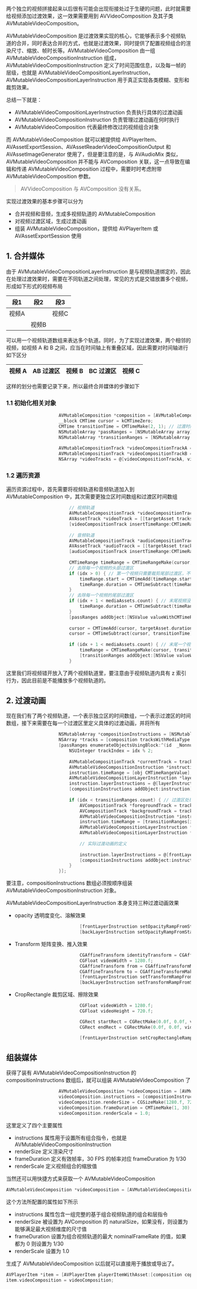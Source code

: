两个独立的视频拼接起来以后很有可能会出现衔接处过于生硬的问题，此时就需要给视频添加过渡效果，这一效果需要用到 AVVideoComposition 及其子类 AVMutableVideoComposition。

AVMutableVideoComposition 是过渡效果实现的核心，它能够表示多个视频轨道的合并，同时表达合并的方式，也就是过渡效果，同时提供了配置视频组合的渲染尺寸、缩放、帧时长等。AVMutableVideoComposition 由一组 AVMutableVideoCompositionInstruction 组成，AVMutableVideoCompositionInstruction 定义了时间范围信息，以及每一帧的层级，也就是 AVMutableVideoCompositionLayerInstruction，AVMutableVideoCompositionLayerInstruction 用于真正实现各类模糊、变形和裁剪效果。

总结一下就是：

* AVMutableVideoCompositionLayerInstruction 负责执行具体的过渡动画
* AVMutableVideoCompositionInstruction 负责管理过渡动画在何时执行
* AVMutableVideoComposition 代表最终修改过的视频组合对象

而 AVMutableVideoComposition 就可以被提供给 AVPlayerItem、AVAssetExportSession、AVAssetReaderVideoCompositionOutput 和 AVAssetImageGenerator 使用了，但是要注意的是，与 AVAudioMix 类似，AVMutableVideoComposition 并不能与 AVComposition 关联，这一点导致在编辑和传递 AVMutableVideoComposition 过程中，需要时时考虑附带 AVMutableVideoComposition 参数。

> AVVideoComposition 与 AVComposition 没有关系。

实现过渡效果的基本步骤可以分为

* 合并视频和音频，生成多视频轨道的 AVMutableComposition
* 对视频过渡区域，生成过渡动画
* 组装 AVMutableVideoComposition，提供给 AVPlayerItem 或 AVAssetExportSession 使用

## 1. 合并媒体

由于 AVMutableVideoCompositionLayerInstruction 是与视频轨道绑定的，因此在处理过渡效果时，需要在不同轨道之间处理，常见的方式是交错放置多个视频，形成如下形式的视频布局

|段1|段2|段3|
|---|---|---|
|视频A||视频C|
||视频B||

可以用一个视频轨道数组来表达多个轨道。同时，为了实现过渡效果，两个相邻的视频，如视频 A 和 B 之间，应当在时间轴上有重叠区域，因此需要对时间轴进行如下区分

|视频 A|AB 过渡区|视频 B|BC 过渡区|视频 C|
|---|---|---|---|---|

这样的划分也需要记录下来，所以最终合并媒体的步骤如下

### 1.1 初始化相关对象

```objectivec
                    AVMutableComposition *composition = [AVMutableComposition composition];
                    __block CMTime cursor = kCMTimeZero;
                    CMTime transitionTime = CMTimeMake(2, 1); // 过渡时间
                    NSMutableArray *passRanges = [NSMutableArray array];// 视频独立区时间数组
                    NSMutableArray *transitionRanges = [NSMutableArray array]; // 过渡区时间数组
                    
                    AVMutableCompositionTrack *videoCompositionTrackA = [composition addMutableTrackWithMediaType:AVMediaTypeVideo preferredTrackID:kCMPersistentTrackID_Invalid];
                    AVMutableCompositionTrack *videoCompositionTrackB = [composition addMutableTrackWithMediaType:AVMediaTypeVideo preferredTrackID:kCMPersistentTrackID_Invalid];
                    NSArray *videoTracks = @[videoCompositionTrackA, videoCompositionTrackB]; // 生成 AB 轨道
```

### 1.2 遍历资源

遍历资源过程中，首先需要将视频轨道和音频轨道加入到 AVMutableComposition 中，其次需要更独立区时间数组和过渡区时间数组

```objectivec
                        // 视频轨道
                        AVMutableCompositionTrack *videoCompositionTrack = videoTracks[idx % 2];
                        AVAssetTrack *videoTrack = [[targetAsset tracksWithMediaType:AVMediaTypeVideo] firstObject];
                        [videoCompositionTrack insertTimeRange:CMTimeRangeMake(kCMTimeZero, targetAsset.duration) ofTrack:videoTrack atTime:cursor error:nil];
                        
                        // 音频轨道
                        AVMutableCompositionTrack *audioCompositionTrack = [composition addMutableTrackWithMediaType:AVMediaTypeAudio preferredTrackID:kCMPersistentTrackID_Invalid];
                        AVAssetTrack *audioTracck = [[targetAsset tracksWithMediaType:AVMediaTypeAudio] firstObject];
                        [audioCompositionTrack insertTimeRange:CMTimeRangeMake(kCMTimeZero, targetAsset.duration) ofTrack:audioTracck atTime:cursor error:nil];
                        
                        CMTimeRange timeRange = CMTimeRangeMake(cursor, targetAsset.duration);
                        // 去除每一个视频的头部过渡区
                        if (idx > 0) { // 第一个视频只需要裁剪尾部过渡区，不需要裁剪头部过渡区
                            timeRange.start = CMTimeAdd(timeRange.start, transitionTime);
                            timeRange.duration = CMTimeSubtract(timeRange.duration, transitionTime);
                        }
                        // 去除每一个视频的尾部过渡区
                        if (idx + 1 < mediaAssets.count) { // 末尾视频没有尾部过渡区，其他视频还需要去除尾部过渡区
                            timeRange.duration = CMTimeSubtract(timeRange.duration, transitionTime);
                        }
                        [passRanges addObject:[NSValue valueWithCMTimeRange:timeRange]];
                        
                        cursor = CMTimeAdd(cursor, targetAsset.duration);
                        cursor = CMTimeSubtract(cursor, transitionTime);
                        
                        if (idx + 1 < mediaAssets.count) { // 末尾一个视频没有尾部过渡区
                            timeRange = CMTimeRangeMake(cursor, transitionTime);
                            [transitionRanges addObject:[NSValue valueWithCMTimeRange:timeRange]];
                        }
```

这里我们将视频错开放入了两个视频轨道里，要注意由于视频轨道内具有 z 索引行为，因此目前是不能播放多个视频轨道的。

## 2. 过渡动画

现在我们有了两个视频轨道，一个表示独立区的时间数组，一个表示过渡区的时间数组，接下来需要在每一个过渡区里定义具体的过渡动画，并将所有

```objectivec
                    NSMutableArray *compositionInstructions = [NSMutableArray array];
                    NSArray *tracks = [composition tracksWithMediaType:AVMediaTypeVideo];
                    [passRanges enumerateObjectsUsingBlock:^(id  _Nonnull obj, NSUInteger idx, BOOL * _Nonnull stop) {
                        NSUInteger trackIndex = idx % 2;
                        
                        AVMutableCompositionTrack *currentTrack = tracks[trackIndex]; // 取出对应轨道
                        AVMutableVideoCompositionInstruction *instruction = [AVMutableVideoCompositionInstruction videoCompositionInstruction];
                        instruction.timeRange = [obj CMTimeRangeValue];// 取出独立分区的 duration
                        AVMutableVideoCompositionLayerInstruction *layerInstruction = [AVMutableVideoCompositionLayerInstruction videoCompositionLayerInstructionWithAssetTrack:currentTrack];// 取出当前轨道的 layerInstruction
                        instruction.layerInstructions = @[layerInstruction];
                        [compositionInstructions addObject:instruction];// 将 AVMutableVideoCompositionInstruction 加入到数组里
                        
                        if (idx < transitionRanges.count) { // 过渡区处理
                            AVCompositionTrack *foregroundTrack = tracks[trackIndex];//当前的track
                            AVCompositionTrack *backgroundTrack = tracks[1 - trackIndex];// 下一个 track
                            AVMutableVideoCompositionInstruction *instruction = [AVMutableVideoCompositionInstruction videoCompositionInstruction];
                            instruction.timeRange = [transitionRanges[idx] CMTimeRangeValue];
                            AVMutableVideoCompositionLayerInstruction *frontLayerInstruction = [AVMutableVideoCompositionLayerInstruction videoCompositionLayerInstructionWithAssetTrack:foregroundTrack];// 取出当前轨道的 layerInstruction
                            AVMutableVideoCompositionLayerInstruction *backLayerInstruction = [AVMutableVideoCompositionLayerInstruction videoCompositionLayerInstructionWithAssetTrack:backgroundTrack];// 取出下一个轨道的 layerInstruction
                            
                            // 实际过渡动画的定义
                            
                            instruction.layerInstructions = @[frontLayerInstruction, backLayerInstruction];
                            [compositionInstructions addObject:instruction];
                        }
                    }];
```

要注意，compositionInstructions 数组必须按顺序组装 AVMutableVideoCompositionInstruction 对象。

AVMutableVideoCompositionLayerInstruction 本身支持三种过渡动画效果

* opacity 透明度变化、溶解效果

```objectivec
                            [frontLayerInstruction setOpacityRampFromStartOpacity:1.0 toEndOpacity:0.0 timeRange:[transitionRanges[idx] CMTimeRangeValue]];
                            [backLayerInstruction setOpacityRampFromStartOpacity:0.0 toEndOpacity:1.0 timeRange:[transitionRanges[idx] CMTimeRangeValue]];
```

* Transform 矩阵变换、推入效果

```objectivec
                            CGAffineTransform identityTransform = CGAffineTransformIdentity;
                            CGFloat videoWidth = 1280.f;
                            CGAffineTransform from = CGAffineTransformMakeTranslation(-videoWidth, 0);
                            CGAffineTransform to = CGAffineTransformMakeTranslation(videoWidth, 0.0);
                            [frontLayerInstruction setTransformRampFromStartTransform:identityTransform toEndTransform:from timeRange:[transitionRanges[idx] CMTimeRangeValue]];
                            [backLayerInstruction setTransformRampFromStartTransform:to toEndTransform:identityTransform timeRange:[transitionRanges[idx] CMTimeRangeValue]];
```

* CropRectangle 裁剪区域、擦除效果

```objectivec
                            CGFloat videoWidth = 1280.f;
                            CGFloat videoHeight = 720.f;

                            CGRect startRect = CGRectMake(0.0f, 0.0f, videoWidth, videoHeight);
                            CGRect endRect = CGRectMake(0.0f, 0.0f, videoWidth, 0.0f);

                            [frontLayerInstruction setCropRectangleRampFromStartCropRectangle:startRect toEndCropRectangle:endRect timeRange:[transitionRanges[idx] CMTimeRangeValue]];
```

## 组装媒体

获得了装有 AVMutableVideoCompositionInstruction 的 compositionInstructions 数组后，就可以组装 AVMutableVideoComposition 了

```objectivec
                    AVMutableVideoComposition *videoComposition = [AVMutableVideoComposition videoComposition];
                    videoComposition.instructions = [compositionInstructions copy];
                    videoComposition.renderSize = CGSizeMake(1280.f, 720.f);
                    videoComposition.frameDuration = CMTimeMake(1, 30);
                    videoComposition.renderScale = 1.0;
```

这里定义了四个主要属性

* instructions 属性用于设置所有组合指令，也就是 AVMutableVideoCompositionInstruction
* renderSize 定义渲染尺寸
* frameDuration 定义有效帧率，30 FPS 的帧率对应 frameDuration 为 1/30
* renderScale 定义视频组合的缩放值

当然还可以用快捷方式来获取一个 AVMutableVideoComposition

```objectivec
AVMutableVideoComposition *videoComposition = [AVMutableVideoComposition videoCompositionWithPropertiesOfAsset:composition];
```

这个方法所配置的属性如下所示

* instructions 属性包含一组完整的基于组合视频轨道的组合和层指令
* renderSize 被设置为 AVComposition 的 naturalSize，如果没有，则设置为能够满足最大视频维度的尺寸值
* frameDuration 设置为组合视频轨道的最大 nominalFrameRate 的值，如果都为 0 则设置为 1/30
* renderScale 设置为 1.0

生成了 AVMutableVideoComposition 以后就可以直接用于播放或导出了。

```objectivec
AVPlayerItem *item = [AVPlayerItem playerItemWithAsset:[composition copy]];
item.videoComposition = videoComposition;
```